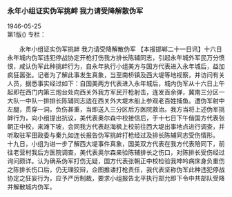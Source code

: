 ### 永年小组证实伪军挑衅  我力请受降解散伪军  

1946-05-25  
第1版()
专栏：

　　永年小组证实伪军挑衅
    我力请受降解散伪军
    【本报邯郸二十一日讯】十六日永年城内伪军违犯停战协定开枪打伤我方排长陈辅同志，引起永年城外军民万分愤恨，咸认伪军此种挑衅行为，自永年执行小组美方与国方代表进入永年城后，益加疯狂嚣张。记者为了解此事发生真象，当至南桥镇及西大堤等地视察，并访问有关人员，据悉事实经过如下：自国美两方代表进入永年城后，城内伪军从十六日上午起即在西门内第三炮台处向西关外我方军民开枪射击，连发百余弹，冀南三分区一大队一中队一排排长陈辅同志适在西关外大堤木船上参观老百姓捕鱼。遭伪军射中左腿，贯穿一洞，负伤甚重，当即送入三分区后方医院救治。我方当将上述伪军挑衅行为，向小组提出抗议，美代表奥尔森中校接信后，于十七日下午偕国方代表张朝正中校，来滩下坡，会同我方代表赵海枫上校前往西大堤出事地点进行调查，并听取驻军田政委与秦九如连长报告伪军挑衅打枪经过及排长陈辅同志受伤情形。
    十九日，小组为进一步了解西大堤事件真象，国美双方代表在我方代表陪同下，前往老营村我后方医院调查，美代表奥尔森亲验陈辅排长之伤口，对陈排长受伤经过询问颇详。认为确系伪军打伤无疑，国方代表张朝正中校检验我呻吟病床身负重伤之陈排长伤口后，仍无理狡辩，企图推诿打枪责任，我代表坚称伪军此种违犯停战协定之狂妄行为，应予严厉制裁，要求小组报告北平执行部允即下令中共部队受降并解散城内伪军。  
